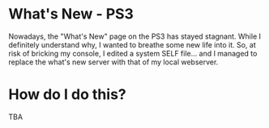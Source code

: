 # What's New - PS3
Nowadays, the "What's New" page on the PS3 has stayed stagnant. While I definitely understand why, I wanted to breathe some new life into it.
So, at risk of bricking my console, I edited a system SELF file... and I managed to replace the what's new server with that of my local webserver.

# How do I do this?
TBA
